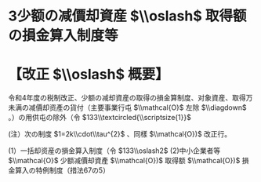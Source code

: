 # 3少额の减價却資産 $\\oslash$ 取得额の損金算入制度等

# 【改正 $\\oslash$ 概要】

令和4年度の税制改正、少额の减却資産の取得の損金算制度、对象資産、取得万未满の减價却资產の貨付（主要事業行屯 $\\mathcal{O}$ 左除 $\\diagdown$ 。）の用供屯の除外（令 $133\\textcircled{\\scriptsize{1}}$

(注）次の制度 $1=2k\\cdot\\tau^{2}$ 、同樣 $\\mathcal{O})$ 改正行。

(1）一括却资産の損金算入制度（令 $133\\oslash2$ (2)中小企業者等 $\\mathcal{O}$ 少额减價却資產 $\\mathcal{O})$ 取得额 $\\mathcal{O})$ 損金算入の特例制度（措法67の5）
